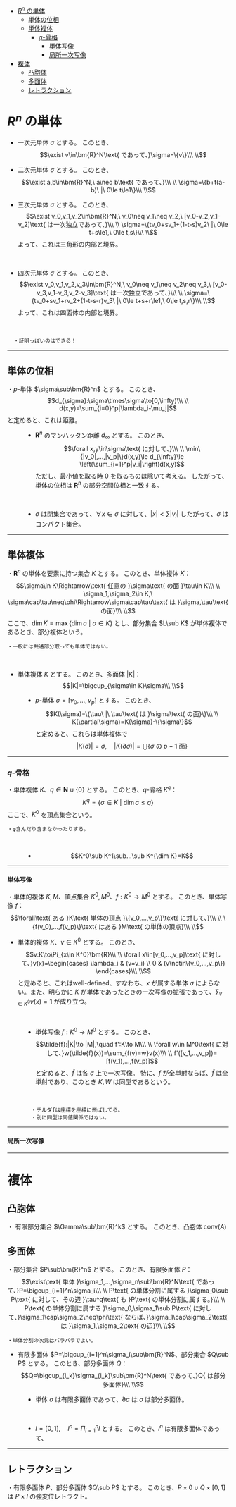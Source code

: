 
- [$R^n$ の単体](#rn-の単体)
  - [単体の位相](#単体の位相)
  - [単体複体](#単体複体)
    - [$q$-骨格](#q-骨格)
      - [単体写像](#単体写像)
      - [局所一次写像](#局所一次写像)
- [複体](#複体)
  - [凸胞体](#凸胞体)
  - [多面体](#多面体)
  - [レトラクション](#レトラクション)



# $R^n$ の単体

- 一次元単体 $\sigma$ とする。
このとき、
$$\exist v\in\bm{R}^N\text{ であって、}\sigma=\{v\}\\\ \\$$

- 二次元単体 $\sigma$ とする。
このとき、
$$\exist a,b\in\bm{R}^N,\ a\neq b\text{ であって、}\\\ \\
\sigma=\{b+t(a-b)\ |\ 0\le t\le1\}\\\ \\$$

- 三次元単体 $\sigma$ とする。
このとき、
$$\exist v_0,v_1,v_2\in\bm{R}^N,\ v_0\neq v_1\neq v_2,\ [v_0-v_2,v_1-v_2]\text{ は一次独立であって、}\\\ \\
\sigma=\{tv_0+sv_1+(1-t-s)v_2\ |\ 0\le t+s\le1,\ 0\le t,s\}\\\ \\$$
よって、これは三角形の内部と境界。
<br>

- 四次元単体 $\sigma$ とする。
このとき、
$$\exist v_0,v_1,v_2,v_3\in\bm{R}^N,\ v_0\neq v_1\neq v_2\neq v_3,\ [v_0-v_3,v_1-v_3,v_2-v_3]\text{ は一次独立であって、}\\\ \\
\sigma=\{tv_0+sv_1+rv_2+(1-t-s-r)v_3\ |\ 0\le t+s+r\le1,\ 0\le t,s,r\}\\\ \\$$よって、これは四面体の内部と境界。
<br>

      ・証明っぽいのはできる！

---

## 単体の位相

<dl><dt>

・$p$-単体 $\sigma\sub\bm{R}^n$ とする。
このとき、
$$d_{\sigma}:\sigma\times\sigma\to[0,\infty)\\\ \\
d(x,y)=\sum_{i=0}^p|\lambda_i-\mu_j|$$
と定めると、これは距離。

</dt><dd>

- $\bm{R}^n$ のマンハッタン距離 $d_{\infty}$ とする。
このとき、
$$\forall x,y\in\sigma\text{ に対して、}\\\ \\
\min\{|v_0|,...,|v_p|\}d(x,y)\le d_{\infty}\le \left(\sum_{i=1}^p|v_i|\right)d(x,y)$$
ただし、最小値を取る時 $0$ を取るものは除いて考える。
したがって、単体の位相は $\bm{R}^n$ の部分空間位相と一致する。
<br>

- $\sigma$ は閉集合であって、$\forall x\in \sigma\text{ に対して、}|x|<\sum|v_i|$
したがって、$\sigma$ はコンパクト集合。

</dd></dl>

---

## 単体複体

<dl><dt>

・$\bm{R}^n$ の単体を要素に持つ集合 $K$ とする。
このとき、単体複体 $K$：
$$\sigma\in K\Rightarrow\text{ 任意の }\sigma\text{ の面 }\tau\in K\\\ \\
\sigma_1,\sigma_2\in K,\ \sigma\cap\tau\neq\phi\Rightarrow\sigma\cap\tau\text{ は }\sigma,\tau\text{ の面}\\\ \\$$
ここで、$\dim K=\max\{\dim\sigma\ |\ \sigma\in K\}$ とし、部分集合 $L\sub K$ が単体複体であるとき、部分複体という。
<br>

    ・一般には共通部分取っても単体ではない。
<br>

- 単体複体 $K$ とする。
このとき、多面体 $|K|$：
$$|K|=\bigcup_{\sigma\in K}\sigma\\\ \\$$

</dt><dd>

- $p$-単体 $\sigma=[v_0,...,v_p]$ とする。
このとき、
$$K(\sigma)=\{\tau\ |\ \tau\text{ は }\sigma\text{ の面}\}\\\ \\
K(\partial\sigma)=K(\sigma)-\{\sigma\}$$
と定めると、これらは単体複体で 
$$|K(\sigma)|=\sigma,\quad|K(\partial\sigma)|=\bigcup\{\sigma\text{ の }p-1\text{ 面}\}$$

</dd></dl>

---

### $q$-骨格

<dl><dt>

・単体複体 $K$、$q\in\bm{N}\cup\{0\}$ とする。
このとき、$q$-骨格 $K^q$：
$$K^q=\{\sigma\in K\ |\ \dim\sigma\le q\}$$
ここで、$K^0$ を頂点集合という。
<br>

    ・φ含んだり含まなかったりする。

<br>

</dt><dd>

- $$K^0\sub K^1\sub...\sub K^{\dim K}=K$$

</dd></dl>

---

#### 単体写像

<dl><dt>

・単体的複体 $K,M$、頂点集合 $K^0,M^0$、$f:K^0\to M^0$ とする。
このとき、単体写像 $f$：
$$\forall\text{ ある }K\text{ 単体の頂点 }\{v_0,...,v_p\}\text{ に対して、}\\\ \\
\{f(v_0),...,f(v_p)\}\text{ はある }M\text{ の単体の頂点}\\\ \\$$

- 単体的複体 $K$、$v\in K^0$ とする。
このとき、
$$v:K\to\Pi_{x\in K^0}\bm{R}\\\ \\
\forall x\in[v_0,...,v_p]\text{ に対して、}v(x)=\begin{cases}
\lambda_i & (v=v_i) \\
0 & (v\notin\{v_0,...,v_p\})  
\end{cases}\\\ \\$$
と定めると、これはwell-defined、すなわち、$x$ が属する単体 $\sigma$ によらない。また、明らかに $K$ が単体であったときの一次写像の拡張であって、$\sum_{v\in K^0} v(x)=1$ が成り立つ。
<br>

</dt><dd>

- 単体写像 $f:K^0\to M^0$ とする。
このとき、
$$\tilde{f}:|K|\to |M|,\quad f':K\to M\\\ \\
\forall w\in M^0\text{ に対して、}w(\tilde{f}(x))=\sum_{f(v)=w}v(x)\\\ \\
f'([v_1,...,v_p])=[f(v_1),...,f(v_p)]$$
と定めると、$\tilde{f}$ は各 $\sigma$ 上で一次写像。
特に、$f$ が全単射ならば、$\tilde{f}$ は全単射であり、このとき $K,W$ は同型であるという。

<br>

      ・チルダfは座標を座標に飛ばしてる。
      ・別に同型は同値関係ではない。


</dd></dl>

---

#### 局所一次写像




---

# 複体

## 凸胞体

・
有限部分集合 $\Gamma\sub\bm{R}^k$ とする。
このとき、凸胞体 $\mathrm{conv}(A)$



## 多面体

<dl><dt>

・部分集合 $P\sub\bm{R}^n$ とする。
このとき、有限多面体 $P$：
$$\exist\text{ 単体 }\sigma_1,...,\sigma_n\sub\bm{R}^N\text{ であって、}P=\bigcup_{i=1}^n\sigma_i\\\ \\
P\text{ の単体分割に属する }\sigma_0\sub P\text{ に対して、その辺 }\tau^q\text{ も }P\text{ の単体分割に属する。}\\\ \\
P\text{ の単体分割に属する }\sigma_0,\sigma_1\sub P\text{ に対して、}\sigma_1\cap\sigma_2\neq\phi\text{ ならば、}\sigma_1\cap\sigma_2\text{ は }\sigma_1,\sigma_2\text{ の辺}\\\ \\$$

    ・単体分割の次元はバラバラでよい。

- 有限多面体 $P=\bigcup_{i=1}^n\sigma_i\sub\bm{R}^N$、部分集合 $Q\sub P$ とする。
このとき、部分多面体 $Q$：
$$Q=\bigcup_{i_k}\sigma_{i_k}\sub\bm{R}^N\text{ であって、}Q{ は部分多面体}\\\ \\$$

</dt><dd>

- 単体 $\sigma$ は有限多面体であって、$\partial \sigma$ は $\sigma$ は部分多面体。
<br>

- $I=[0,1],\quad I^n=\Pi_{i=1}^n I$ とする。
このとき、$I^n$ は有限多面体であって、

</dd></dl>

---

## レトラクション

・有限多面体 $P$、部分多面体 $Q\sub P$ とする。
このとき、$P\times0\cup Q\times [0,1]$ は $P\times I$ の強変位レトラクト。